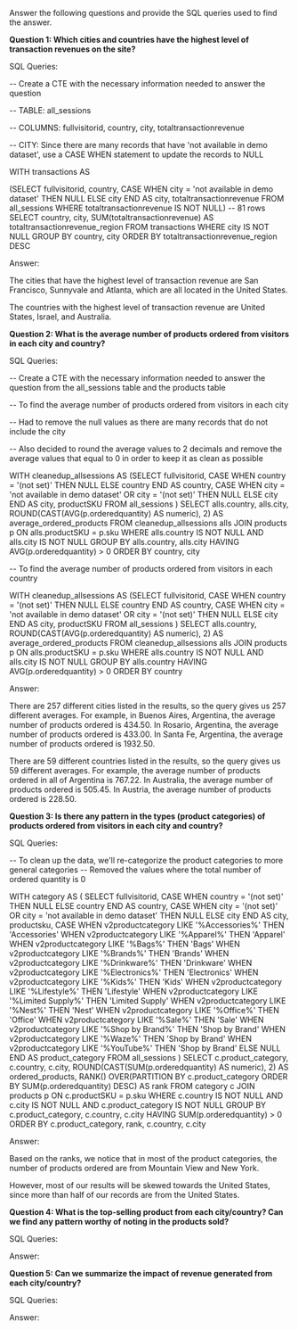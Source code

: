 Answer the following questions and provide the SQL queries used to find the answer.

    
**Question 1: Which cities and countries have the highest level of transaction revenues on the site?**


SQL Queries:

-- Create a CTE with the necessary information needed to answer the question

-- TABLE: all_sessions 

-- COLUMNS: fullvisitorid, country, city, totaltransactionrevenue

-- CITY: Since there are many records that have 'not available in demo dataset', use a CASE WHEN statement to update the records to NULL


WITH transactions AS

(SELECT 
	fullvisitorid, 
	country, 
 	CASE WHEN
 	city = 'not available in demo dataset' 	THEN NULL
	ELSE city
 	END AS city, 
	totaltransactionrevenue
FROM all_sessions
WHERE totaltransactionrevenue IS NOT NULL)
-- 81 rows
SELECT country, city, SUM(totaltransactionrevenue) AS totaltransactionrevenue_region
FROM transactions
WHERE city IS NOT NULL
GROUP BY country, city
ORDER BY totaltransactionrevenue_region DESC

Answer:

The cities that have the highest level of transaction revenue are San Francisco, Sunnyvale and Atlanta, which are all located in the United States.

The countries with the highest level of transaction revenue are United States, Israel, and Australia.


**Question 2: What is the average number of products ordered from visitors in each city and country?**


SQL Queries:

-- Create a CTE with the necessary information needed to answer the question from the all_sessions table and the products table

-- To find the average number of products ordered from visitors in each city

-- Had to remove the null values as there are many records that do not include the city

-- Also decided to round the average values to 2 decimals and remove the average values that equal to 0 in order to keep it as clean as possible


WITH cleanedup_allsessions AS
(SELECT
	fullvisitorid,
	CASE WHEN country = '(not set)' 
 	THEN NULL
	ELSE country
	END AS country, 
	CASE WHEN city = 'not available in demo dataset' OR city = '(not set)' 
	THEN NULL
	ELSE city
	END AS city, 
	productSKU
 FROM all_sessions
)
SELECT 
	alls.country, 
	alls.city, 
	ROUND(CAST(AVG(p.orderedquantity) AS numeric), 2) AS average_ordered_products
FROM cleanedup_allsessions alls
JOIN products p ON alls.productSKU = p.sku
WHERE alls.country IS NOT NULL 
AND alls.city IS NOT NULL
GROUP BY alls.country, alls.city
HAVING AVG(p.orderedquantity) > 0
ORDER BY country, city


-- To find the average number of products ordered from visitors in each country


WITH cleanedup_allsessions AS
(SELECT
	fullvisitorid,
	CASE WHEN country = '(not set)' 
 	THEN NULL
	ELSE country
	END AS country, 
	CASE WHEN city = 'not available in demo dataset' OR city = '(not set)' 
	THEN NULL
	ELSE city
	END AS city, 
	productSKU
 FROM all_sessions
)
SELECT 
	alls.country, 
	ROUND(CAST(AVG(p.orderedquantity) AS numeric), 2) AS average_ordered_products
FROM cleanedup_allsessions alls
JOIN products p ON alls.productSKU = p.sku
WHERE alls.country IS NOT NULL 
AND alls.city IS NOT NULL
GROUP BY alls.country
HAVING AVG(p.orderedquantity) > 0
ORDER BY country


Answer:

There are 257 different cities listed in the results, so the query gives us 257 different averages. For example, in Buenos Aires, Argentina, the average number of products ordered is 434.50.
In Rosario, Argentina, the average number of products ordered is 433.00. In Santa Fe, Argentina, the average number of products ordered is 1932.50.

There are 59 different countries listed in the results, so the query gives us 59 different averages. For example, the average number of products ordered in all of Argentina is 767.22. In Australia, the average number of products ordered is 505.45. In Austria, the average number of products ordered is 228.50.




**Question 3: Is there any pattern in the types (product categories) of products ordered from visitors in each city and country?**


SQL Queries:

-- To clean up the data, we'll re-categorize the product categories to more general categories
-- Removed the values where the total number of ordered quantity is 0


WITH category AS
(
SELECT 
	fullvisitorid, 
	CASE WHEN country = '(not set)' 
	THEN NULL
	ELSE country
	END AS country, 
	CASE WHEN city = '(not set)' OR city = 'not available in demo dataset' 
	THEN NULL
	ELSE city
	END AS city, 
	productsku, 
	CASE 
	WHEN v2productcategory LIKE '%Accessories%' THEN 'Accessories'
	WHEN v2productcategory LIKE '%Apparel%' THEN 'Apparel'
	WHEN v2productcategory LIKE '%Bags%' THEN 'Bags'
	WHEN v2productcategory LIKE '%Brands%' THEN 'Brands'
	WHEN v2productcategory LIKE '%Drinkware%' THEN 'Drinkware'
	WHEN v2productcategory LIKE '%Electronics%' THEN 'Electronics'
	WHEN v2productcategory LIKE '%Kids%' THEN 'Kids'
	WHEN v2productcategory LIKE '%Lifestyle%' THEN 'Lifestyle'
	WHEN v2productcategory LIKE '%Limited Supply%' THEN 'Limited Supply'
	WHEN v2productcategory LIKE '%Nest%' THEN 'Nest'
	WHEN v2productcategory LIKE '%Office%' THEN 'Office'
	WHEN v2productcategory LIKE '%Sale%' THEN 'Sale'
	WHEN v2productcategory LIKE '%Shop by Brand%' THEN 'Shop by Brand'
	WHEN v2productcategory LIKE '%Waze%' THEN 'Shop by Brand'
	WHEN v2productcategory LIKE '%YouTube%' THEN 'Shop by Brand'
	ELSE NULL
	END AS product_category
FROM all_sessions
)
SELECT 
	c.product_category,
	c.country, 
	c.city,
	ROUND(CAST(SUM(p.orderedquantity) AS numeric), 2) AS ordered_products,
	RANK() OVER(PARTITION BY c.product_category ORDER BY SUM(p.orderedquantity) DESC) AS rank
FROM category c
JOIN products p ON c.productSKU = p.sku
WHERE c.country IS NOT NULL 
AND c.city IS NOT NULL
AND c.product_category IS NOT NULL
GROUP BY c.product_category, c.country, c.city
HAVING SUM(p.orderedquantity) > 0
ORDER BY c.product_category, rank, c.country, c.city

Answer:

Based on the ranks, we notice that in most of the product categories, the number of products ordered are from Mountain View and New York.

However, most of our results will be skewed towards the United States, since more than half of our records are from the United States.




**Question 4: What is the top-selling product from each city/country? Can we find any pattern worthy of noting in the products sold?**


SQL Queries:



Answer:





**Question 5: Can we summarize the impact of revenue generated from each city/country?**

SQL Queries:



Answer:







